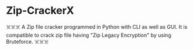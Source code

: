 # Zip-CrackerX
☠️☠️☠️ A Zip file cracker programmed in Python with CLI as well as GUI. It is compatible to crack zip file having "Zip Legacy Encryption" by using Bruteforce. ☠️☠️☠️
